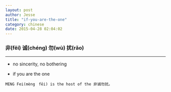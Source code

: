 ```yaml
---
layout: post
author: Jesse
title: "if-you-are-the-one"
category: chinese
date: 2015-04-28 02:04:02
---
```


### 非(fēi) 诚(chéng) 勿(wù) 扰(rǎo)

---------------------------------------------


- no sincerity, no bothering

- if you are the one

```
MENG Fei(mèng　fēi) is the host of the 非诚勿扰。
```


